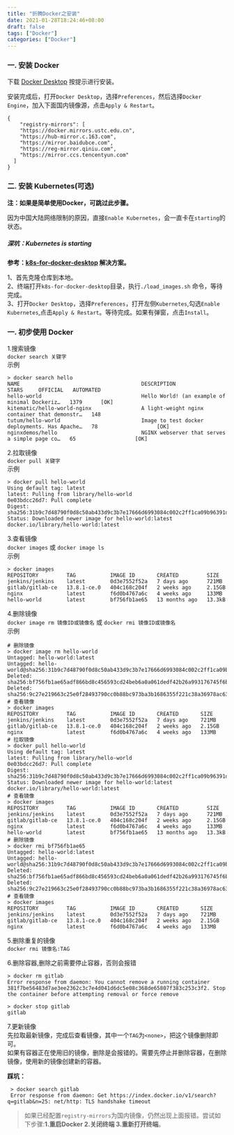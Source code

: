 ```yaml
---
title: "折腾Docker之安装"
date: 2021-01-28T18:24:46+08:00
draft: false
tags: ["Docker"]
categories: ["Docker"]
---
```



### 一. 安装 Docker

下载 [Docker Desktop](https://www.docker.com/products/docker-desktop) 按提示进行安装。

安装完成后，打开`Docker Desktop`，选择`Preferences`，然后选择`Docker Engine`，加入下面国内镜像源，点击`Apply & Restart`。

```text
{
    "registry-mirrors": [
    "https://docker.mirrors.ustc.edu.cn",
    "https://hub-mirror.c.163.com",
    "https://mirror.baidubce.com",
    "https://reg-mirror.qiniu.com",
    "https://mirror.ccs.tencentyun.com"
  ]
}
```

### 二. 安装 Kubernetes(可选)

**注：如果是简单使用Docker，可跳过此步骤。**

因为中国大陆网络限制的原因，直接`Enable Kubernetes`，会一直卡在`starting`的状态。

##### 深坑：Kubernetes is starting

**参考：[k8s-for-docker-desktop](https://github.com/AliyunContainerService/k8s-for-docker-desktop) 解决方案。**

1、首先克隆仓库到本地。  
2、终端打开`k8s-for-docker-desktop`目录，执行`./load_images.sh` 命令，等待完成。  
3、打开`Docker Desktop`，选择`Preferences`，打开左侧`Kubernetes`,勾选`Enable Kubernetes`,点击`Apply & Restart`。等待完成。如果有弹窗，点击`Install`。

### 一. 初步使用 Docker

1.搜索镜像  
`docker search 关键字`  
示例

```text
> docker search hello
NAME                                       DESCRIPTION                                     STARS     OFFICIAL   AUTOMATED
hello-world                                Hello World! (an example of minimal Dockeriz…   1379      [OK]
kitematic/hello-world-nginx                A light-weight nginx container that demonstr…   148
tutum/hello-world                          Image to test docker deployments. Has Apache…   78                   [OK]
nginxdemos/hello                           NGINX webserver that serves a simple page co…   65                   [OK]
```

2.拉取镜像  
`docker pull 关键字`  
示例

```text
> docker pull hello-world
Using default tag: latest
latest: Pulling from library/hello-world
0e03bdcc26d7: Pull complete
Digest: sha256:31b9c7d48790f0d8c50ab433d9c3b7e17666d6993084c002c2ff1ca09b96391d
Status: Downloaded newer image for hello-world:latest
docker.io/library/hello-world:latest
```

3.查看镜像  
`docker images` 或 `docker image ls`  
示例

```text
> docker images
REPOSITORY         TAG           IMAGE ID       CREATED         SIZE
jenkins/jenkins    latest        0d3e7552f52a   7 days ago      721MB
gitlab/gitlab-ce   13.8.1-ce.0   404c168c204f   2 weeks ago     2.15GB
nginx              latest        f6d0b4767a6c   4 weeks ago     133MB
hello-world        latest        bf756fb1ae65   13 months ago   13.3kB
```

4.删除镜像  
`docker image rm 镜像ID或镜像名` 或 `docker rmi 镜像ID或镜像名`  
示例

```text
# 删除镜像
> docker image rm hello-world
Untagged: hello-world:latest
Untagged: hello-world@sha256:31b9c7d48790f0d8c50ab433d9c3b7e17666d6993084c002c2ff1ca09b96391d
Deleted: sha256:bf756fb1ae65adf866bd8c456593cd24beb6a0a061dedf42b26a993176745f6b
Deleted: sha256:9c27e219663c25e0f28493790cc0b88bc973ba3b1686355f221c38a36978ac63
# 查看镜像
> docker images
REPOSITORY         TAG           IMAGE ID       CREATED       SIZE
jenkins/jenkins    latest        0d3e7552f52a   7 days ago    721MB
gitlab/gitlab-ce   13.8.1-ce.0   404c168c204f   2 weeks ago   2.15GB
nginx              latest        f6d0b4767a6c   4 weeks ago   133MB
# 拉取镜像
> docker pull hello-world
Using default tag: latest
latest: Pulling from library/hello-world
0e03bdcc26d7: Pull complete
Digest: sha256:31b9c7d48790f0d8c50ab433d9c3b7e17666d6993084c002c2ff1ca09b96391d
Status: Downloaded newer image for hello-world:latest
docker.io/library/hello-world:latest
# 查看镜像
> docker images
REPOSITORY         TAG           IMAGE ID       CREATED         SIZE
jenkins/jenkins    latest        0d3e7552f52a   7 days ago      721MB
gitlab/gitlab-ce   13.8.1-ce.0   404c168c204f   2 weeks ago     2.15GB
nginx              latest        f6d0b4767a6c   4 weeks ago     133MB
hello-world        latest        bf756fb1ae65   13 months ago   13.3kB
# 删除镜像
> docker rmi bf756fb1ae65
Untagged: hello-world:latest
Untagged: hello-world@sha256:31b9c7d48790f0d8c50ab433d9c3b7e17666d6993084c002c2ff1ca09b96391d
Deleted: sha256:bf756fb1ae65adf866bd8c456593cd24beb6a0a061dedf42b26a993176745f6b
Deleted: sha256:9c27e219663c25e0f28493790cc0b88bc973ba3b1686355f221c38a36978ac63
# 查看镜像
> docker images
REPOSITORY         TAG           IMAGE ID       CREATED       SIZE
jenkins/jenkins    latest        0d3e7552f52a   7 days ago    721MB
gitlab/gitlab-ce   13.8.1-ce.0   404c168c204f   2 weeks ago   2.15GB
nginx              latest        f6d0b4767a6c   4 weeks ago   133MB

```

5.删除重复的镜像  
`docker rmi 镜像名:TAG`

6.删除容器,删除之前需要停止容器，否则会报错

```text
> docker rm gitlab                                                                                                                               
Error response from daemon: You cannot remove a running container 381f7be56483d7ae3ee2362c3c7e4d041d6dc5e08c368de65807f383c253c3f2. Stop the container before attempting removal or force remove

> docker stop gitlab  
gitlab

```

7.更新镜像  
先拉取最新镜像，完成后查看镜像，其中一个`TAG`为`<none>`，把这个镜像删除即可。  
如果有容器正在使用旧的镜像，删除是会报错的。需要先停止并删除容器，在删除镜像，使用新的镜像创建新的容器。

**踩坑：**

```text
 > docker search gitlab
 Error response from daemon: Get https://index.docker.io/v1/search?q=gitlab&n=25: net/http: TLS handshake timeout
```

> 如果已经配置`registry-mirrors`为国内镜像，仍然出现上面报错。尝试如下步骤:**1.重启Docker 2.关闭终端 3.重新打开终端**。
